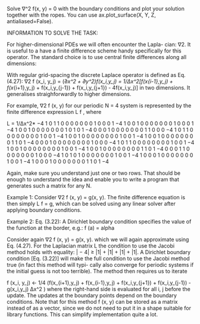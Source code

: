 Solve ∇^2 f(x, y) = 0 with the boundary conditions and 
plot your solution together with the ropes.
You can use ax.plot_surface(X, Y, Z, antialiased=False).

INFORMATION TO SOLVE THE TASK:

For higher-dimensional PDEs we will often encounter the Lapla-
cian: ∇2. It is useful to a have a finite difference scheme handy
specifically for this operator. The standard choice is to use central
finite differences along all dimensions:

With regular grid-spacing the discrete Laplace operator is
defined as 
Eq. (4.27): ∇2 f (x_i, y_j) = (∂_x^2 + ∂_y^2)f(x_i,y_j) = 1/Δx^2[f(x_{i-1},y_j) + f(x_{i+1},y_j) + f(x_i,y_{j-1}) + f(x_i,y_{j+1}) - 4f(x_i,y_j)]
in two dimensions. It generalises straighforwardly to higher dimensions.

For example, ∇2 f (x, y) for our periodic N = 4 system is represented
by the finite difference expression L f , where

L = 
1/Δx^2*
−4 1 0 1 1 0 0 0 0 0 0 0 1 0 0 0
1 −4 1 0 0 1 0 0 0 0 0 0 0 1 0 0
0 1 −4 1 0 0 1 0 0 0 0 0 0 0 1 0
1 0 1 −4 0 0 0 1 0 0 0 0 0 0 0 1
1 0 0 0 −4 1 0 1 1 0 0 0 0 0 0 0
0 1 0 0 1 −4 1 0 0 1 0 0 0 0 0 0
0 0 1 0 0 1 −4 1 0 0 1 0 0 0 0 0
0 0 0 1 1 0 1 −4 0 0 0 1 0 0 0 0
0 0 0 0 1 0 0 0 −4 1 0 1 1 0 0 0
0 0 0 0 0 1 0 0 1 −4 1 0 0 1 0 0
0 0 0 0 0 0 1 0 0 1 −4 1 0 0 1 0
0 0 0 0 0 0 0 1 1 0 1 −4 0 0 0 1
1 0 0 0 0 0 0 0 1 0 0 0 −4 1 0 1
0 1 0 0 0 0 0 0 0 1 0 0 1 −4 1 0
0 0 1 0 0 0 0 0 0 0 1 0 0 1 −4 1
0 0 0 1 0 0 0 0 0 0 0 1 1 0 1 −4

Again, make sure you understand just one or two rows. That should be enough to understand the idea and enable you to write a program
that generates such a matrix for any N.

Example 1:
Consider 
∇2 f (x, y) = g(x, y).
The finite difference equation is then simply
L f = g, 
which can be solved using any linear solver after applying
boundary conditions.

Example 2:
Eq. (3.22): A Dirichlet boundary condition specifies the value of the
function at the border, e.g.: f (a) = alpha

Consider again
∇2 f (x, y) = g(x, y).
which we will again approximate using Eq. (4.27). For the
Laplacian matrix L the condition to use the Jacobi method
holds with equality: | − 4| ≥ |1| + |1| + |1| + |1|. A Dirichlet
boundary condition [Eq. (3.22)] will make the full condition
to use the Jacobi method true (in fact this method will typi-
cally also converge for periodic systems if the initial guess is
not too terrible).
The method then requires us to iterate

f (x_i, y_j) ← 1/4 (f(x_{i+1},y_j) + f(x_{i-1},y_j) + f(x_i,y_{j+1}) + f(x_i,y_{j-1}) - g(x_i,y_j) Δx^2 )
where the right-hand side is evaluated for all i, j before the
update. The updates at the boundary points depend on the
boundary conditions.
Note that for this method f (x, y) can be stored as a matrix
instead of as a vector, since we do not need to put it in
a shape suitable for library functions. This can simplify
implementation quite a lot.